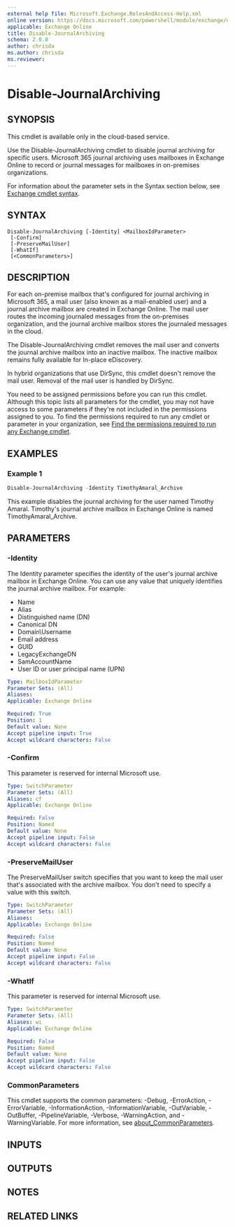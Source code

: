 ```yaml
---
external help file: Microsoft.Exchange.RolesAndAccess-Help.xml
online version: https://docs.microsoft.com/powershell/module/exchange/disable-journalarchiving
applicable: Exchange Online
title: Disable-JournalArchiving
schema: 2.0.0
author: chrisda
ms.author: chrisda
ms.reviewer:
---
```


# Disable-JournalArchiving

## SYNOPSIS
This cmdlet is available only in the cloud-based service.

Use the Disable-JournalArchiving cmdlet to disable journal archiving for specific users. Microsoft 365 journal archiving uses mailboxes in Exchange Online to record or journal messages for mailboxes in on-premises organizations.

For information about the parameter sets in the Syntax section below, see [Exchange cmdlet syntax](https://docs.microsoft.com/powershell/exchange/exchange-cmdlet-syntax).

## SYNTAX

```
Disable-JournalArchiving [-Identity] <MailboxIdParameter>
 [-Confirm]
 [-PreserveMailUser]
 [-WhatIf]
 [<CommonParameters>]
```

## DESCRIPTION
For each on-premise mailbox that's configured for journal archiving in Microsoft 365, a mail user (also known as a mail-enabled user) and a journal archive mailbox are created in Exchange Online. The mail user routes the incoming journaled messages from the on-premises organization, and the journal archive mailbox stores the journaled messages in the cloud.

The Disable-JournalArchiving cmdlet removes the mail user and converts the journal archive mailbox into an inactive mailbox. The inactive mailbox remains fully available for In-place eDiscovery.

In hybrid organizations that use DirSync, this cmdlet doesn't remove the mail user. Removal of the mail user is handled by DirSync.

You need to be assigned permissions before you can run this cmdlet. Although this topic lists all parameters for the cmdlet, you may not have access to some parameters if they're not included in the permissions assigned to you. To find the permissions required to run any cmdlet or parameter in your organization, see [Find the permissions required to run any Exchange cmdlet](https://docs.microsoft.com/powershell/exchange/find-exchange-cmdlet-permissions).

## EXAMPLES

### Example 1
```powershell
Disable-JournalArchiving -Identity TimothyAmaral_Archive
```

This example disables the journal archiving for the user named Timothy Amaral. Timothy's journal archive mailbox in Exchange Online is named TimothyAmaral\_Archive.

## PARAMETERS

### -Identity
The Identity parameter specifies the identity of the user's journal archive mailbox in Exchange Online. You can use any value that uniquely identifies the journal archive mailbox. For example:

- Name
- Alias
- Distinguished name (DN)
- Canonical DN
- Domain\\Username
- Email address
- GUID
- LegacyExchangeDN
- SamAccountName
- User ID or user principal name (UPN)

```yaml
Type: MailboxIdParameter
Parameter Sets: (All)
Aliases:
Applicable: Exchange Online

Required: True
Position: 1
Default value: None
Accept pipeline input: True
Accept wildcard characters: False
```

### -Confirm
This parameter is reserved for internal Microsoft use.

```yaml
Type: SwitchParameter
Parameter Sets: (All)
Aliases: cf
Applicable: Exchange Online

Required: False
Position: Named
Default value: None
Accept pipeline input: False
Accept wildcard characters: False
```

### -PreserveMailUser
The PreserveMailUser switch specifies that you want to keep the mail user that's associated with the archive mailbox. You don't need to specify a value with this switch.

```yaml
Type: SwitchParameter
Parameter Sets: (All)
Aliases:
Applicable: Exchange Online

Required: False
Position: Named
Default value: None
Accept pipeline input: False
Accept wildcard characters: False
```

### -WhatIf
This parameter is reserved for internal Microsoft use.

```yaml
Type: SwitchParameter
Parameter Sets: (All)
Aliases: wi
Applicable: Exchange Online

Required: False
Position: Named
Default value: None
Accept pipeline input: False
Accept wildcard characters: False
```

### CommonParameters
This cmdlet supports the common parameters: -Debug, -ErrorAction, -ErrorVariable, -InformationAction, -InformationVariable, -OutVariable, -OutBuffer, -PipelineVariable, -Verbose, -WarningAction, and -WarningVariable. For more information, see [about_CommonParameters](https://go.microsoft.com/fwlink/p/?LinkID=113216).

## INPUTS

## OUTPUTS

## NOTES

## RELATED LINKS

